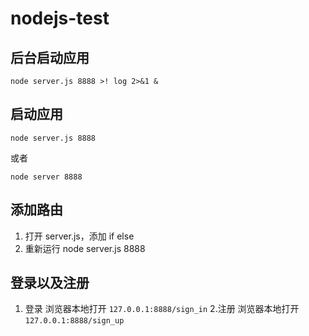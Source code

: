 # nodejs-test

## 后台启动应用

`node server.js 8888 >! log 2>&1 &`

## 启动应用

`node server.js 8888`

或者

`node server 8888`

## 添加路由

1. 打开 server.js，添加 if else
2. 重新运行 node server.js 8888

## 登录以及注册
1. 登录
    浏览器本地打开 `127.0.0.1:8888/sign_in`
2.注册
    浏览器本地打开 `127.0.0.1:8888/sign_up`
